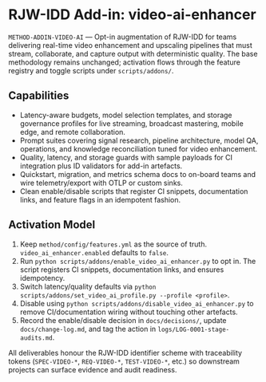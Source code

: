 # RJW-IDD Add-in: video-ai-enhancer

`METHOD-ADDIN-VIDEO-AI` — Opt-in augmentation of RJW-IDD for teams delivering real-time video enhancement and upscaling pipelines that must stream, collaborate, and capture output with deterministic quality. The base methodology remains unchanged; activation flows through the feature registry and toggle scripts under `scripts/addons/`.

## Capabilities
- Latency-aware budgets, model selection templates, and storage governance profiles for live streaming, broadcast mastering, mobile edge, and remote collaboration.
- Prompt suites covering signal research, pipeline architecture, model QA, operations, and knowledge reconciliation tuned for video enhancement.
- Quality, latency, and storage guards with sample payloads for CI integration plus ID validators for add-in artefacts.
- Quickstart, migration, and metrics schema docs to on-board teams and wire telemetry/export with OTLP or custom sinks.
- Clean enable/disable scripts that register CI snippets, documentation links, and feature flags in an idempotent fashion.

## Activation Model
1. Keep `method/config/features.yml` as the source of truth. `video_ai_enhancer.enabled` defaults to `false`.
2. Run `python scripts/addons/enable_video_ai_enhancer.py` to opt in. The script registers CI snippets, documentation links, and ensures idempotency.
3. Switch latency/quality defaults via `python scripts/addons/set_video_ai_profile.py --profile <profile>`.
4. Disable using `python scripts/addons/disable_video_ai_enhancer.py` to remove CI/documentation wiring without touching other artefacts.
5. Record the enable/disable decision in `docs/decisions/`, update `docs/change-log.md`, and tag the action in `logs/LOG-0001-stage-audits.md`.

All deliverables honour the RJW-IDD identifier scheme with traceability tokens (`SPEC-VIDEO-*`, `REQ-VIDEO-*`, `TEST-VIDEO-*`, etc.) so downstream projects can surface evidence and audit readiness.
